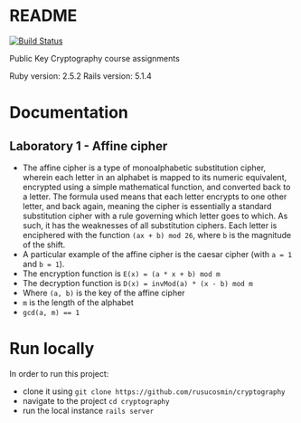 # README
[![Build Status](https://travis-ci.org/rusucosmin/cryptography.svg?branch=master)](https://travis-ci.org/rusucosmin/cryptography)

Public Key Cryptography course assignments

Ruby version: 2.5.2
Rails version: 5.1.4

# Documentation
## Laboratory 1 - Affine cipher
* The affine cipher is a type of monoalphabetic substitution cipher, wherein
  each letter in an alphabet is mapped to its numeric equivalent, encrypted using
  a simple mathematical function, and converted back to a letter. The formula used
  means that each letter encrypts to one other letter, and back again, meaning the
  cipher is essentially a standard substitution cipher with a rule governing which
  letter goes to which. As such, it has the weaknesses of all substitution
  ciphers. Each letter is enciphered with the function `(ax + b) mod 26`,
  where `b` is the magnitude of the shift.
* A particular example of the affine cipher is the caesar cipher (with `a = 1`
  and `b = 1`).
* The encryption function is `E(x) = (a * x + b) mod m`
* The decryption function is `D(x) = invMod(a) * (x - b) mod m`
* Where `(a, b)` is the key of the affine cipher
* `m` is the length of the alphabet
* `gcd(a, m) == 1`

# Run locally

In order to run this project:
* clone it using
`git clone https://github.com/rusucosmin/cryptography`
* navigate to the project
`cd cryptography`
* run the local instance
`rails server`
